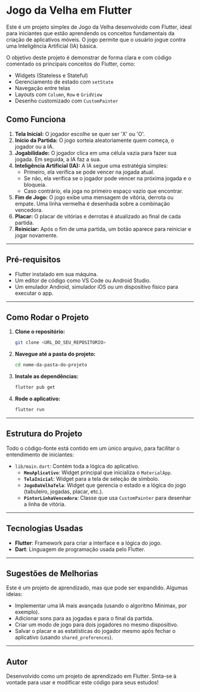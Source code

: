 # Jogo da Velha em Flutter

Este é um projeto simples de Jogo da Velha desenvolvido com Flutter, ideal para iniciantes que estão aprendendo os conceitos fundamentais da criação de aplicativos móveis. O jogo permite que o usuário jogue contra uma Inteligência Artificial (IA) básica.

O objetivo deste projeto é demonstrar de forma clara e com código comentado os principais conceitos do Flutter, como:
-   Widgets (Stateless e Stateful)
-   Gerenciamento de estado com `setState`
-   Navegação entre telas
-   Layouts com `Column`, `Row` e `GridView`
-   Desenho customizado com `CustomPainter`

## Como Funciona

1.  **Tela Inicial:** O jogador escolhe se quer ser 'X' ou 'O'.
2.  **Início da Partida:** O jogo sorteia aleatoriamente quem começa, o jogador ou a IA.
3.  **Jogabilidade:** O jogador clica em uma célula vazia para fazer sua jogada. Em seguida, a IA faz a sua.
4.  **Inteligência Artificial (IA):** A IA segue uma estratégia simples:
    -   Primeiro, ela verifica se pode vencer na jogada atual.
    -   Se não, ela verifica se o jogador pode vencer na próxima jogada e o bloqueia.
    -   Caso contrário, ela joga no primeiro espaço vazio que encontrar.
5.  **Fim de Jogo:** O jogo exibe uma mensagem de vitória, derrota ou empate. Uma linha vermelha é desenhada sobre a combinação vencedora.
6.  **Placar:** O placar de vitórias e derrotas é atualizado ao final de cada partida.
7.  **Reiniciar:** Após o fim de uma partida, um botão aparece para reiniciar e jogar novamente.

---

## Pré-requisitos

-   Flutter instalado em sua máquina.
-   Um editor de código como VS Code ou Android Studio.
-   Um emulador Android, simulador iOS ou um dispositivo físico para executar o app.

---

## Como Rodar o Projeto

1.  **Clone o repositório:**
    ```sh
    git clone <URL_DO_SEU_REPOSITORIO>
    ```

2.  **Navegue até a pasta do projeto:**
    ```sh
    cd nome-da-pasta-do-projeto
    ```

3.  **Instale as dependências:**
    ```sh
    flutter pub get
    ```

4.  **Rode o aplicativo:**
    ```sh
    flutter run
    ```

---

## Estrutura do Projeto

Todo o código-fonte está contido em um único arquivo, para facilitar o entendimento de iniciantes:

-   `lib/main.dart`: Contém toda a lógica do aplicativo.
    -   **`MeuAplicativo`**: Widget principal que inicializa o `MaterialApp`.
    -   **`TelaInicial`**: Widget para a tela de seleção de símbolo.
    -   **`JogoDaVelhaTela`**: Widget que gerencia o estado e a lógica do jogo (tabuleiro, jogadas, placar, etc.).
    -   **`PintorLinhaVencedora`**: Classe que usa `CustomPainter` para desenhar a linha de vitória.

---

## Tecnologias Usadas

-   **Flutter**: Framework para criar a interface e a lógica do jogo.
-   **Dart**: Linguagem de programação usada pelo Flutter.

---

## Sugestões de Melhorias

Este é um projeto de aprendizado, mas que pode ser expandido. Algumas ideias:

-   Implementar uma IA mais avançada (usando o algoritmo Minimax, por exemplo).
-   Adicionar sons para as jogadas e para o final da partida.
-   Criar um modo de jogo para dois jogadores no mesmo dispositivo.
-   Salvar o placar e as estatísticas do jogador mesmo após fechar o aplicativo (usando `shared_preferences`).

---

## Autor

Desenvolvido como um projeto de aprendizado em Flutter. Sinta-se à vontade para usar e modificar este código para seus estudos!

